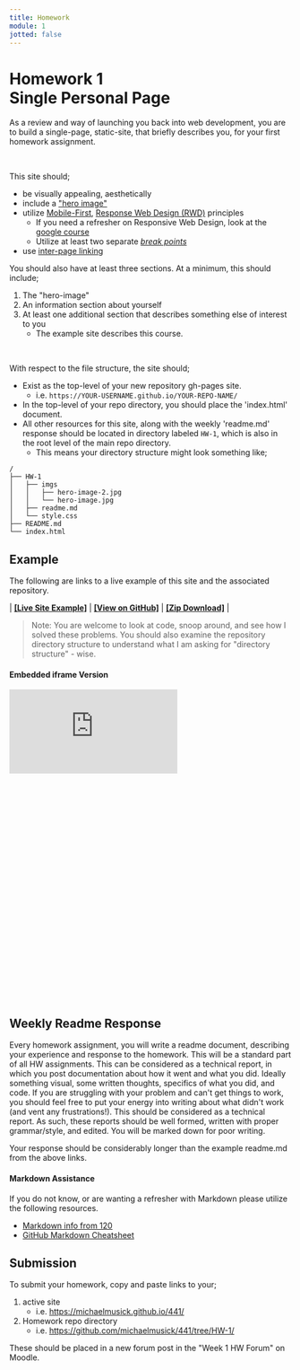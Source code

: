 ```yaml
---
title: Homework
module: 1
jotted: false
---
```


# Homework 1<br/>Single Personal Page

As a review and way of launching you back into web development, you are to build a single-page, static-site, that briefly describes you, for your first homework assignment.

<br />


This site should;

- be visually appealing, aesthetically
- include a ["hero image"](https://envato.com/blog/exploring-hero-image-trend-web-design/)
- utilize [Mobile-First](https://www.uxpin.com/studio/blog/a-hands-on-guide-to-mobile-first-design/), [Response Web Design (RWD)](https://en.wikipedia.org/wiki/Responsive_web_design) principles
    - If you need a refresher on Responsive Web Design, look at the [google course](https://developers.google.com/web/fundamentals/design-and-ui/responsive/)
    - Utilize at least two separate [_break points_](https://responsivedesign.is/strategy/page-layout/defining-breakpoints/)
- use [inter-page linking](https://www.w3.org/TR/WD-html40-970917/struct/links.html)

You should also have at least three sections. At a minimum, this should include;

1. The "hero-image"
2. An information section about yourself
3. At least one additional section that describes something else of interest to you
    - The example site describes this course.

<br />


With respect to the file structure, the site should;

- Exist as the top-level of your new repository gh-pages site.
    - i.e. `https://YOUR-USERNAME.github.io/YOUR-REPO-NAME/`
- In the top-level of your repo directory, you should place the 'index.html' document.
- All other resources for this site, along with the weekly 'readme.md' response should be located in directory labeled `HW-1`, which is also in the root level of the main repo directory.
    - This means your directory structure might look something like;

```
/
├── HW-1
│   ├── imgs
│   │   ├── hero-image-2.jpg
│   │   └── hero-image.jpg
│   ├── readme.md
│   └── style.css
├── README.md
└── index.html
```


## Example

The following are links to a live example of this site and the associated repository.


| [**[Live Site Example]**](https://michaelmusick.github.io/441/) | [**[View on GitHub]**](https://github.com/michaelmusick/441/tree/HW-1/) | [**[Zip Download]**](https://github.com/michaelmusick/441/raw/HW-1/HW-1/HW-1.zip) |


> Note: You are welcome to look at code, snoop around, and see how I solved these problems. You should also examine the repository directory structure to understand what I am asking for "directory structure" - wise.

#### Embedded iframe Version

<div class="displayed_code_example">
    <div class="embed-responsive" style="padding-bottom:80%"><iframe class="embed-responsive-item" src="https://michaelmusick.github.io/441/" frameborder="0" allowfullscreen></iframe></div>
</div>


## Weekly Readme Response

Every homework assignment, you will write a readme document, describing your experience and response to the homework. This will be a standard part of all HW assignments. This can be considered as a technical report, in which you post documentation about how it went and what you did. Ideally something visual, some written thoughts, specifics of what you did, and code. If you are struggling with your problem and can't get things to work, you should feel free to put your energy into writing about what didn't work (and vent any frustrations!). This should be considered as a technical report. As such, these reports should be well formed, written with proper grammar/style, and edited. You will be marked down for poor writing.

Your response should be considerably longer than the example readme.md from the above links.

#### Markdown Assistance

If you do not know, or are wanting a refresher with Markdown please utilize the following resources.

- [Markdown info from 120](https://montana-media-arts.github.io/creative-coding-1/modules/week-2/markup/)
- [GitHub Markdown Cheatsheet](https://github.com/adam-p/markdown-here/wiki/Markdown-Cheatsheet)


## Submission

To submit your homework, copy and paste links to your;

1. active site
    - i.e. https://michaelmusick.github.io/441/
2. Homework repo directory
    - i.e. https://github.com/michaelmusick/441/tree/HW-1/

These should be placed in a new forum post in the "Week 1 HW Forum" on Moodle.

